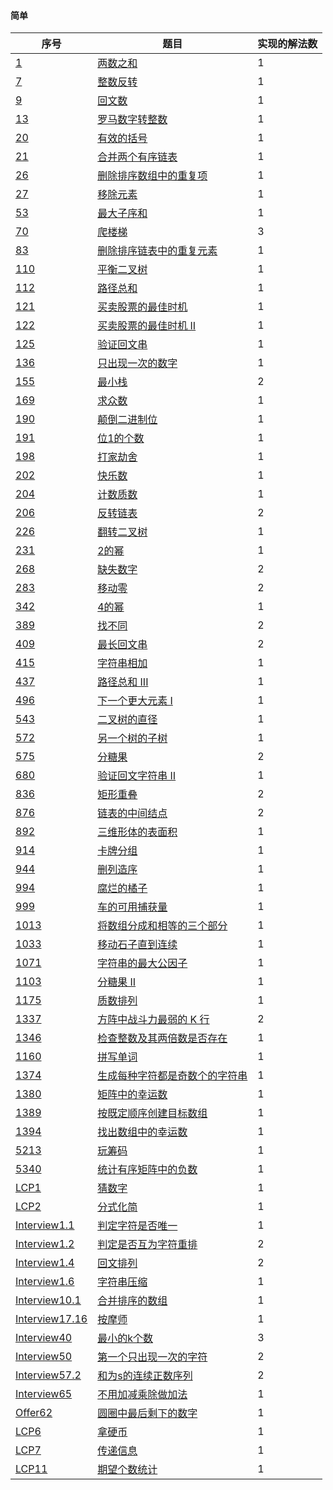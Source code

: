 #### 简单

| 序号                                                         | 题目                                                         | 实现的解法数 |
| ------------------------------------------------------------ | ------------------------------------------------------------ | ------------ |
| [1](https://leetcode-cn.com/problems/two-sum/)               | [两数之和](https://github.com/zywaited/leetcode/tree/master/1_50/1) | 1            |
| [7](https://leetcode-cn.com/problems/reverse-integer/)       | [整数反转](https://github.com/zywaited/leetcode/tree/master/1_50/7/) | 1            |
| [9](https://leetcode-cn.com/problems/palindrome-number)      | [回文数](https://github.com/zywaited/leetcode/tree/master/1_50/9/) | 1            |
| [13](https://leetcode-cn.com/problems/roman-to-integer/)     | [罗马数字转整数](https://github.com/zywaited/leetcode/tree/master/1_50/13/) | 1            |
| [20](https://leetcode-cn.com/problems/valid-parentheses/)    | [有效的括号](https://github.com/zywaited/leetcode/tree/master/1_50/20/) | 1            |
| [21](https://leetcode-cn.com/problems/merge-two-sorted-lists/) | [合并两个有序链表](https://github.com/zywaited/leetcode/tree/master/1_50/21/) | 1            |
| [26](https://leetcode-cn.com/problems/remove-duplicates-from-sorted-array/) | [删除排序数组中的重复项](https://github.com/zywaited/leetcode/tree/master/1_50/26/) | 1            |
| [27](https://leetcode-cn.com/problems/remove-element/)       | [移除元素](https://github.com/zywaited/leetcode/tree/master/1_50/27/) | 1            |
| [53](https://leetcode-cn.com/problems/maximum-subarray/)     | [最大子序和](https://github.com/zywaited/leetcode/tree/master/51_100/53/) | 1            |
| [70](https://leetcode-cn.com/problems/climbing-stairs/)      | [爬楼梯](https://github.com/zywaited/leetcode/tree/master/51_100/70/) | 3            |
| [83](https://leetcode-cn.com/problems/remove-duplicates-from-sorted-list/) | [删除排序链表中的重复元素](https://github.com/zywaited/leetcode/tree/master/51_100/83/) | 1            |
| [110](https://leetcode-cn.com/problems/balanced-binary-tree) | [平衡二叉树](https://github.com/zywaited/leetcode/tree/master/101_150/110/) | 1            |
| [112](https://leetcode-cn.com/problems/path-sum/)            | [路径总和](https://github.com/zywaited/leetcode/tree/master/101_150/112/) | 1            |
| [121](https://leetcode-cn.com/problems/best-time-to-buy-and-sell-stock/) | [买卖股票的最佳时机](https://github.com/zywaited/leetcode/tree/master/101_150/121/) | 1            |
| [122](https://leetcode-cn.com/problems/best-time-to-buy-and-sell-stock-ii/) | [买卖股票的最佳时机 II](https://github.com/zywaited/leetcode/tree/master/101_150/122/) | 1            |
| [125](https://leetcode-cn.com/problems/valid-palindrome/)    | [验证回文串](https://github.com/zywaited/leetcode/tree/master/101_150/125/) | 1            |
| [136](https://leetcode-cn.com/problems/single-number)        | [只出现一次的数字](https://github.com/zywaited/leetcode/tree/master/101_150/136/) | 1            |
| [155](https://leetcode-cn.com/problems/min-stack/)           | [最小栈](https://github.com/zywaited/leetcode/tree/master/151_200/155/) | 2            |
| [169](https://leetcode-cn.com/problems/majority-element)     | [求众数](https://github.com/zywaited/leetcode/tree/master/151_200/169/) | 1            |
| [190](https://leetcode-cn.com/problems/reverse-bits)         | [颠倒二进制位](https://github.com/zywaited/leetcode/tree/master/151_200/190/) | 1            |
| [191](https://leetcode-cn.com/problems/number-of-1-bits)     | [位1的个数](https://github.com/zywaited/leetcode/tree/master/151_200/191/) | 1            |
| [198](https://leetcode-cn.com/problems/house-robber/)        | [打家劫舍](https://github.com/zywaited/leetcode/tree/master/151_200/198/) | 1            |
| [202](https://leetcode-cn.com/problems/happy-number/)        | [快乐数](https://github.com/zywaited/leetcode/tree/master/201_250/202/) | 1            |
| [204](https://leetcode-cn.com/problems/count-primes/)        | [计数质数](https://github.com/zywaited/leetcode/tree/master/201_250/204/) | 1            |
| [206](https://leetcode-cn.com/problems/reverse-linked-list/) | [反转链表](https://github.com/zywaited/leetcode/tree/master/201_250/206/) | 2            |
| [226](https://leetcode-cn.com/problems/invert-binary-tree)   | [翻转二叉树](https://github.com/zywaited/leetcode/tree/master/201_250/226/) | 1            |
| [231](https://leetcode-cn.com/problems/power-of-two)         | [2的幂](https://github.com/zywaited/leetcode/tree/master/201_250/231/) | 1            |
| [268](https://leetcode-cn.com/problems/missing-number)       | [缺失数字](https://github.com/zywaited/leetcode/tree/master/251_300/268/) | 2            |
| [283](https://leetcode-cn.com/problems/move-zeroes/)         | [移动零](https://github.com/zywaited/leetcode/tree/master/251_300/283/) | 2            |
| [342](https://leetcode-cn.com/problems/power-of-four)        | [4的幂](https://github.com/zywaited/leetcode/tree/master/301_350/342/) | 1            |
| [389](https://leetcode-cn.com/problems/find-the-difference)  | [找不同](https://github.com/zywaited/leetcode/tree/master/351_400/389/) | 2            |
| [409](https://leetcode-cn.com/problems/longest-palindrome/)  | [最长回文串](https://github.com/zywaited/leetcode/tree/master/401_450/409/) | 2            |
| [415](https://leetcode-cn.com/problems/add-strings/)         | [字符串相加](https://github.com/zywaited/leetcode/tree/master/401_450/415/) | 1            |
| [437](https://leetcode-cn.com/problems/path-sum-iii/)        | [路径总和 III](https://github.com/zywaited/leetcode/tree/master/401_450/437/) | 1            |
| [496](https://leetcode-cn.com/problems/next-greater-element-i/) | [下一个更大元素 I](https://github.com/zywaited/leetcode/tree/master/451_500/496/) | 1            |
| [543](https://leetcode-cn.com/problems/diameter-of-binary-tree/) | [二叉树的直径](https://github.com/zywaited/leetcode/tree/master/501_550/543/) | 1            |
| [572](https://leetcode-cn.com/problems/subtree-of-another-tree/) | [另一个树的子树](https://github.com/zywaited/leetcode/tree/master/551_600/572/) | 1            |
| [575](https://leetcode-cn.com/problems/distribute-candies/)  | [分糖果](https://github.com/zywaited/leetcode/tree/master/551_600/575/) | 2            |
| [680](https://leetcode-cn.com/problems/valid-palindrome-ii/) | [验证回文字符串 Ⅱ](https://github.com/zywaited/leetcode/tree/master/651_700/680/) | 1            |
| [836](https://leetcode-cn.com/problems/rectangle-overlap/)   | [矩形重叠](https://github.com/zywaited/leetcode/tree/master/801_850/836/) | 2            |
| [876](https://leetcode-cn.com/problems/middle-of-the-linked-list/) | [链表的中间结点](https://github.com/zywaited/leetcode/tree/master/851_900/876/) | 2            |
| [892](https://leetcode-cn.com/problems/surface-area-of-3d-shapes/) | [三维形体的表面积](https://github.com/zywaited/leetcode/tree/master/851_900/892/) | 1            |
| [914](https://leetcode-cn.com/problems/x-of-a-kind-in-a-deck-of-cards/) | [卡牌分组](https://github.com/zywaited/leetcode/tree/master/901_950/914/) | 1            |
| [944](https://leetcode-cn.com/problems/delete-columns-to-make-sorted/) | [删列造序](https://github.com/zywaited/leetcode/tree/master/901_950/944/) | 1            |
| [994](https://leetcode-cn.com/problems/rotting-oranges/)     | [腐烂的橘子](https://github.com/zywaited/leetcode/tree/master/951_1000/994/) | 1            |
| [999](https://leetcode-cn.com/problems/available-captures-for-rook/) | [车的可用捕获量](https://github.com/zywaited/leetcode/tree/master/951_1000/999/) | 1            |
| [1013](https://leetcode-cn.com/problems/partition-array-into-three-parts-with-equal-sum/) | [将数组分成和相等的三个部分](https://github.com/zywaited/leetcode/tree/master/1001_1050/1013/) | 1            |
| [1033](https://leetcode-cn.com/problems/moving-stones-until-consecutive/) | [移动石子直到连续](https://github.com/zywaited/leetcode/tree/master/1001_1050/1033/) | 1            |
| [1071](https://leetcode-cn.com/problems/greatest-common-divisor-of-strings/) | [字符串的最大公因子](https://github.com/zywaited/leetcode/tree/master/1051_1100/1071/) | 1            |
| [1103](https://leetcode-cn.com/problems/distribute-candies-to-people/) | [分糖果 II](https://github.com/zywaited/leetcode/tree/master/1101_1150/1103/) | 1            |
| [1175](https://leetcode-cn.com/problems/prime-arrangements/) | [质数排列](https://github.com/zywaited/leetcode/tree/master/1151_1200/1175/) | 1            |
| [1337](https://leetcode-cn.com/problems/the-k-weakest-rows-in-a-matrix/) | [方阵中战斗力最弱的 K 行](https://github.com/zywaited/leetcode/tree/master/1301_1350/1337/) | 2            |
| [1346](https://leetcode-cn.com/problems/check-if-n-and-its-double-exist/) | [检查整数及其两倍数是否存在](https://github.com/zywaited/leetcode/tree/master/1301_1350/1346/) | 1            |
| [1160](https://leetcode-cn.com/problems/find-words-that-can-be-formed-by-characters/) | [拼写单词](https://github.com/zywaited/leetcode/tree/master/1151_1200/1160/) | 1            |
| [1374](https://leetcode-cn.com/problems/reverse-words-in-a-string/) | [生成每种字符都是奇数个的字符串](https://github.com/zywaited/leetcode/tree/master/1151_1200/1374/) | 1            |
| [1380](https://leetcode-cn.com/problems/lucky-numbers-in-a-matrix/) | [矩阵中的幸运数](https://github.com/zywaited/leetcode/tree/master/1151_1200/1380/) | 1            |
| [1389](https://leetcode-cn.com/problems/create-target-array-in-the-given-order/) | [按既定顺序创建目标数组](https://github.com/zywaited/leetcode/tree/master/1151_1200/1389/) | 1            |
| [1394](https://leetcode-cn.com/problems/find-lucky-integer-in-an-array/) | [找出数组中的幸运数](https://github.com/zywaited/leetcode/tree/master/1151_1200/1394/) | 1            |
| [5213](https://leetcode-cn.com/problems/play-with-chips/)    | [玩筹码](https://github.com/zywaited/leetcode/tree/master/5201_5250/5213/) | 1            |
| [5340](https://leetcode-cn.com/problems/count-negative-numbers-in-a-sorted-matrix/) | [统计有序矩阵中的负数](https://github.com/zywaited/leetcode/tree/master/5301_5350/5340/) | 1            |
| [LCP1](https://leetcode-cn.com/problems/guess-numbers/)      | [猜数字](https://github.com/zywaited/leetcode/tree/master/LCP/1_50/1/) | 1            |
| [LCP2](https://leetcode-cn.com/problems/deep-dark-fraction/) | [分式化简](https://github.com/zywaited/leetcode/tree/master/LCP/1_50/2/) | 1            |
| [Interview1.1](https://leetcode-cn.com/problems/is-unique-lcci/) | [判定字符是否唯一](https://github.com/zywaited/leetcode/tree/master/Interview/1_1_9/1/) | 1            |
| [Interview1.2](https://leetcode-cn.com/problems/check-permutation-lcci/) | [判定是否互为字符重排](https://github.com/zywaited/leetcode/tree/master/Interview/1_1_9/2/) | 2            |
| [Interview1.4](https://leetcode-cn.com/problems/palindrome-permutation-lcci/) | [回文排列](https://github.com/zywaited/leetcode/tree/master/Interview/1_1_9/4/) | 2            |
| [Interview1.6](https://leetcode-cn.com/problems/one-away-lcci/) | [字符串压缩](https://github.com/zywaited/leetcode/tree/master/Interview/1_1_9/6/) | 1            |
| [Interview10.1](https://leetcode-cn.com/problems/sorted-merge-lcci/) | [合并排序的数组](https://github.com/zywaited/leetcode/tree/master/Interview/10_1_11/1/) | 1            |
| [Interview17.16](https://leetcode-cn.com/problems/the-masseuse-lcci/) | [按摩师](https://github.com/zywaited/leetcode/tree/master/Interview/17_1_50/16/) | 1            |
| [Interview40](https://leetcode-cn.com/problems/zui-xiao-de-kge-shu-lcof/) | [最小的k个数](https://github.com/zywaited/leetcode/tree/master/Interview/1_50/40/) | 3            |
| [Interview50](https://leetcode-cn.com/problems/di-yi-ge-zhi-chu-xian-yi-ci-de-zi-fu-lcof/) | [第一个只出现一次的字符](https://github.com/zywaited/leetcode/tree/master/Interview/1_50/50/) | 2            |
| [Interview57.2](https://leetcode-cn.com/problems/he-wei-sde-lian-xu-zheng-shu-xu-lie-lcof/) | [和为s的连续正数序列](https://github.com/zywaited/leetcode/tree/master/Interview/57_1_50/2/) | 2            |
| [Interview65](https://leetcode-cn.com/problems/bu-yong-jia-jian-cheng-chu-zuo-jia-fa-lcof/) | [不用加减乘除做加法](https://github.com/zywaited/leetcode/tree/master/Interview/51_100/65/) | 1            |
| [Offer62](https://leetcode-cn.com/problems/yuan-quan-zhong-zui-hou-sheng-xia-de-shu-zi-lcof/) | [圆圈中最后剩下的数字](https://github.com/zywaited/leetcode/tree/master/Offer/51_100/65/) | 1            |
| [LCP6](https://leetcode-cn.com/problems/na-ying-bi/)         | [拿硬币](https://github.com/zywaited/leetcode/tree/master/LCP/1_50/6/) | 1            |
| [LCP7](https://leetcode-cn.com/problems/chuan-di-xin-xi/)    | [传递信息](https://github.com/zywaited/leetcode/tree/master/LCP/1_50/7/) | 1            |
| [LCP11](https://leetcode-cn.com/problems/qi-wang-ge-shu-tong-ji/) | [期望个数统计](https://github.com/zywaited/leetcode/tree/master/LCP/1_50/11/) | 1            |


